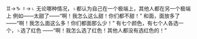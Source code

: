 ♊︎→♑︎ ☿→♄
无论哪种情况，♄都认为自己在一个极端上，其他人都在另一个极端上
例如——太甜了——“啊！我怎么这么甜！你们都不甜！”
和面，面放多了——“啊！我怎么面这么多！你们都面那么少！”
有七个颜色，有七个人各选一个，♄选了红色
——“啊！我怎么选了红色！其他人都没有选红色的！”
